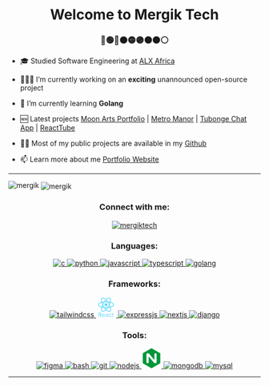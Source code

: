 <h1 align="center">Welcome to Mergik Tech</h1>
<h3 align="center">🔴🟢🔵🟠🟡🟣🟤⚫⚪</h3>

- 🎓 Studied Software Engineering at [ALX Africa](https://www.alxafrica.com/)

- 🧑🏾‍💻 I’m currently working on an **exciting** unannounced open-source project

- 🌱 I’m currently learning **Golang**

- 🆕 Latest projects [Moon Arts Portfolio](https://moonarts.mergik.tech/) |  [Metro Manor](https://metro.mergik.tech/) | [Tubonge Chat App](https://tubonge-kipz.onrender.com/) | [ReactTube](https://github.com/mergik/youtube-homepage-react)

- 👨‍💻 Most of my public projects are available in my [Github](https://github.com/mergik?tab=repositories)

- 📫 Learn more about me [Portfolio Website](https://www.mergik.tech/)
---
<p><img align="left" src="https://github-readme-stats.vercel.app/api/top-langs?username=mergik&show_icons=true&theme=dark&title_color=4aa5ff&text_color=ffffff&bg_color=000000&locale=en&layout=compact" alt="mergik" /></p>

<p>&nbsp;<img align="center" src="https://github-readme-stats.vercel.app/api?username=mergik&show_icons=true&theme=dark&title_color=42a0ff&text_color=ffffff&locale=en" alt="mergik" /></p>


<h3 align="center">Connect with me:</h3>
<p align="center">
<a href="https://x.com/mergiktech" target="blank"><img align="center" src="https://raw.githubusercontent.com/rahuldkjain/github-profile-readme-generator/master/src/images/icons/Social/twitter.svg" alt="mergiktech" height="30" width="40" /></a>
</p>

<h3 align="center">Languages:</h3>
<p align="center">
  <a href="https://www.cprogramming.com/" target="_blank" rel="noreferrer"> <img src="https://img.icons8.com/?size=48&id=shQTXiDQiQVR&format=png" alt="c" width="40" height="40"/> </a>
  <a href="https://www.python.org" target="_blank" rel="noreferrer"> <img src="https://img.icons8.com/?size=48&id=l75OEUJkPAk4&format=png" alt="python" width="40" height="40"/> </a>
  <a href="https://developer.mozilla.org/en-US/docs/Web/JavaScript" target="_blank" rel="noreferrer"> <img src="https://img.icons8.com/?size=48&id=PXTY4q2Sq2lG&format=png" alt="javascript" width="40" height="40"/> </a>
  <a href="https://www.typescriptlang.org/" target="_blank" rel="noreferrer"> <img src="https://img.icons8.com/?size=48&id=nCj4PvnCO0tZ&format=png" alt="typescript" width="40" height="40"/> </a>
  <a href="https://go.dev/" target="_blank" rel="noreferrer"> <img src="https://img.icons8.com/?size=48&id=44442&format=png" alt="golang" width="40" height="40"/> </a>
  
</p>

<h3 align="center">Frameworks:</h3>
<p align="center">
  <a href="https://tailwindcss.com/" target="_blank" rel="noreferrer"> <img src="https://img.icons8.com/?size=48&id=x7XMNGh2vdqA&format=png" alt="tailwindcss" width="40" height="40"/> </a>
  <a href="https://reactjs.org/" target="_blank" rel="noreferrer"> <img src="https://raw.githubusercontent.com/devicons/devicon/master/icons/react/react-original-wordmark.svg" alt="react" width="40" height="40"/> </a>
  <a href="https://expressjs.com/" target="_blank" rel="noreferrer"> <img src="https://img.icons8.com/?size=48&id=PZQVBAxaueDJ&format=png" alt="expressjs" width="40" height="40"/> </a>
  <a href="https://nextjs.org/" target="_blank" rel="noreferrer"> <img src="https://img.icons8.com/?size=48&id=MWiBjkuHeMVq&format=png" alt="nextjs" width="40" height="40"/> </a>
  <a href="https://www.djangoproject.com/" target="_blank" rel="noreferrer"> <img src="https://img.icons8.com/?size=48&id=qV-JzWYl9dzP&format=png" alt="django" width="40" height="40"/> </a>

</p>

<h3 align="center">Tools:</h3>
<p align="center">
  <a href="https://www.figma.com/" target="_blank" rel="noreferrer"> <img src="https://img.icons8.com/?size=100&id=W0YEwBDDfTeu&format=png&color=000000" alt="figma" width="40" height="40"/> </a>
  <a href="https://www.gnu.org/software/bash/" target="_blank" rel="noreferrer"> <img src="https://img.icons8.com/?size=48&id=9MJf0ngDwS8z&format=png" alt="bash" width="40" height="40"/> </a>
  <a href="https://git-scm.com/" target="_blank" rel="noreferrer"> <img src="https://img.icons8.com/?size=100&id=20906&format=png&color=000000" alt="git" width="40" height="40"/> </a>
  <a href="https://nodejs.org/en" target="_blank" rel="noreferrer"> <img src="https://img.icons8.com/?size=48&id=hsPbhkOH4FMe&format=png" alt="nodejs" width="40" height="40"/> </a>
  <a href="https://www.nginx.com" target="_blank" rel="noreferrer"> <img src="https://raw.githubusercontent.com/devicons/devicon/master/icons/nginx/nginx-original.svg" alt="nginx" width="40" height="40"/> </a>
  <a href="https://www.mongodb.com/" target="_blank" rel="noreferrer"> <img src="https://img.icons8.com/?size=48&id=74402&format=png" alt="mongodb" width="40" height="40"/> </a>
  <a href="https://www.mysql.com/" target="_blank" rel="noreferrer"> <img src="https://img.icons8.com/?size=48&id=UFXRpPFebwa2&format=png" alt="mysql" width="40" height="40"/> </a>

</p>

---

